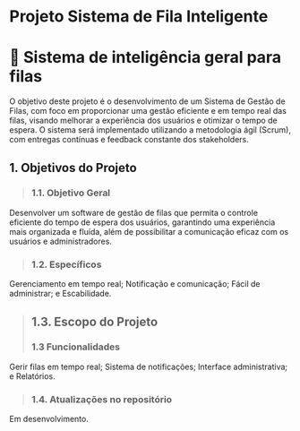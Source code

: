 # Projeto Sistema de Fila Inteligente

# 📱 Sistema de inteligência geral para filas
O objetivo deste projeto é o desenvolvimento de um Sistema de Gestão de Filas, com foco em proporcionar uma gestão eficiente e em tempo real das filas, visando melhorar a experiência dos usuários e otimizar o tempo de espera. O sistema será implementado utilizando a metodologia ágil (Scrum), com entregas contínuas e feedback constante dos stakeholders.

## 1. Objetivos do Projeto
> ### 1.1. Objetivo Geral
Desenvolver um software de gestão de filas que permita o controle eficiente do tempo de espera dos usuários, garantindo uma experiência mais organizada e fluída, além de possibilitar a comunicação eficaz com os usuários e administradores.

> ### 1.2. Específicos
Gerenciamento em tempo real;
Notificação e comunicação;
Fácil de administrar; e
Escabilidade.

> ## 1.3. Escopo do Projeto
> ### 1.3 Funcionalidades
Gerir filas em tempo real;
Sistema de notificações; 
Interface administrativa; e
Relatórios.

> ### 1.4. Atualizações no repositório
Em desenvolvimento.
